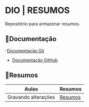 
# DIO | RESUMOS

Repositório para armazenar resumos.

## 📕Documentação
-[Documentação Git](https://git-scm.com/docs/git/pt_BR)
- [Documentação GitHub](https://docs.github.com/pt)

## 📘Resumos

| Aulas | Resumos |
|-------|---------|
|Gravando alterações | [Resumos]()|


